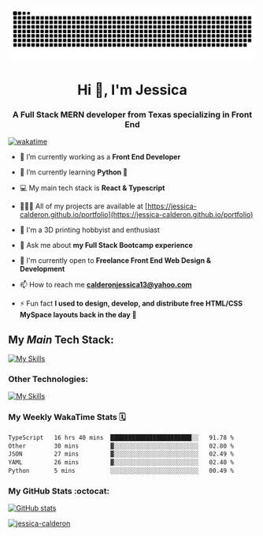 <picture>
  <source
    media="(prefers-color-scheme: dark)"
    srcset="
      https://raw.githubusercontent.com/platane/snk/output/github-contribution-grid-snake-dark.svg
    "
  />
  <source
    media="(prefers-color-scheme: light)"
    srcset="
      https://raw.githubusercontent.com/platane/snk/output/github-contribution-grid-snake.svg
    "
  />
  <img
    alt="github contribution grid snake animation"
    src="https://raw.githubusercontent.com/platane/snk/output/github-contribution-grid-snake.svg"
  />
</picture>


<h1 align="center">Hi 👋, I'm Jessica</h1>
<h3 align="center">A Full Stack MERN developer from Texas specializing in Front End</h3>


<p align="center"> 

[![wakatime](https://wakatime.com/badge/user/b6f070f6-85e7-4ae8-8133-ec6407dead73.svg)](https://wakatime.com/@b6f070f6-85e7-4ae8-8133-ec6407dead73)
</p>

- 💼 I’m currently working as a **Front End Developer**

- 🌱 I’m currently learning **Python 🐍**

- 💻 My main tech stack is **React & Typescript**

- 👩🏻‍💻 All of my projects are available at [https://jessica-calderon.github.io/portfolio](https://jessica-calderon.github.io/portfolio)

- 🤖 I'm a 3D printing hobbyist and enthusiast

- 💬 Ask me about **my Full Stack Bootcamp experience**

- 📖 I'm currently open to **Freelance Front End Web Design & Development**

- 📫 How to reach me **calderonjessica13@yahoo.com**

- ⚡ Fun fact **I used to design, develop, and distribute free HTML/CSS MySpace layouts back in the day 🫣**


<h2>My <em>Main</em> Tech Stack:</h2>

[![My Skills](https://skillicons.dev/icons?i=react,typescript,tailwind,nodejs,github,html,css,vscode)](https://skillicons.dev)</span>

<h3>Other Technologies:</h3>
 
[![My Skills](https://skillicons.dev/icons?i=md,bootstrap,js,jquery,express,jest,mongodb,mysql,codepen,git,gitlab,heroku,ai,ps,bash,powershell,raspberrypi,regex,wordpress)](https://skillicons.dev)</span>
<div align='left'>
<h3>My Weekly WakaTime Stats 🗓</h3>

<!--START_SECTION:waka-->

```txt
TypeScript   16 hrs 40 mins  ███████████████████████░░   91.78 %
Other        30 mins         ▓░░░░░░░░░░░░░░░░░░░░░░░░   02.80 %
JSON         27 mins         ▓░░░░░░░░░░░░░░░░░░░░░░░░   02.49 %
YAML         26 mins         ▓░░░░░░░░░░░░░░░░░░░░░░░░   02.40 %
Python       5 mins          ░░░░░░░░░░░░░░░░░░░░░░░░░   00.49 %
```

<!--END_SECTION:waka-->

<h3>My GitHub Stats :octocat:</h3>

[![GitHub stats](https://github-readme-stats.vercel.app/api?username=jessica-calderon&count_private=true&show_icons=true&theme=midnight-purple)](https://github.com/anuraghazra/github-readme-stats)
 
<a href="https://github.com/ryo-ma/github-profile-trophy"><img src="https://github-profile-trophy.vercel.app/?username=jessica-calderon&theme=dracula" alt="jessica-calderon" /></a> 
 </div>
